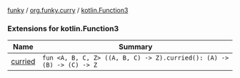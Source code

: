 [funky](../../index.md) / [org.funky.curry](../index.md) / [kotlin.Function3](.)

### Extensions for kotlin.Function3

| Name | Summary |
|---|---|
| [curried](curried.md) | `fun <A, B, C, Z> ((A, B, C) -> Z).curried(): (A) -> (B) -> (C) -> Z` |

